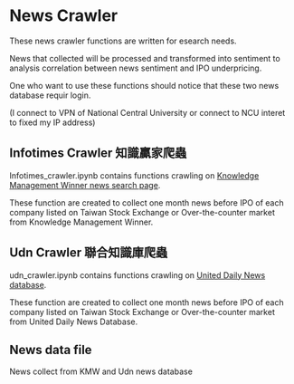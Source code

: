 # News Crawler 
These news crawler functions are written for esearch needs.

News that collected will be processed and transformed into sentiment to analysis correlation between news sentiment and IPO underpricing. 

One who want to use these functions should notice that these two news database requir login.

(I connect to VPN of National Central University or connect to NCU interet to fixed my IP address)

## Infotimes Crawler 知識贏家爬蟲
Infotimes_crawler.ipynb contains functions crawling on [Knowledge Management Winner news search page](http://kmw.chinatimes.com/News/NewsSearch.aspx?searchkind=s).

These function are created to collect one month news before IPO of each company listed on Taiwan Stock Exchange or Over-the-counter market from Knowledge Management Winner.

## Udn Crawler 聯合知識庫爬蟲
udn_crawler.ipynb contains functions crawling on [United Daily News database](https://udndata.com/ndapp/Index).

These function are created to collect one month news before IPO of each company listed on Taiwan Stock Exchange or Over-the-counter market from United Daily News Database.

## News data file
News collect from KMW and Udn news database
